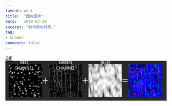 ```yaml
---
layout: post
title:  "图片图片"
date:   2019-03-20
excerpt: "制作雨水材质."
tag:
- shader
comments: false
---
```




[GIF]({{site.baseurl}}/assets/img/project/post05.gif)
<img src="assets\img\blog\post08_img/Texture_Packing.jpg" width="1024">